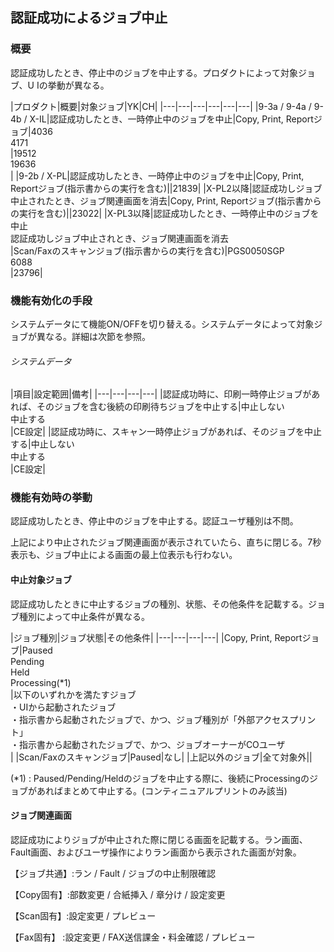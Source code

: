 ##  認証成功によるジョブ中止

### 概要

認証成功したとき、停止中のジョブを中止する。プロダクトによって対象ジョブ、U
Iの挙動が異なる。

|プロダクト|概要|対象ジョブ|YK|CH|
|---|---|---|---|---|---|
|9-3a / 9-4a / 9-4b / X-IL|認証成功したとき、一時停止中のジョブを中止|Copy, Print, Reportジョブ|4036<br/>4171<br/>|19512<br/>19636<br/>|
|9-2b / X-PL|認証成功したとき、一時停止中のジョブを中止|Copy, Print, Reportジョブ(指示書からの実行を含む)||21839|
|X-PL2以降|認証成功しジョブ中止されたとき、ジョブ関連画面を消去|Copy, Print, Reportジョブ(指示書からの実行を含む)||23022|
|X-PL3以降|認証成功したとき、一時停止中のジョブを中止<br/>認証成功しジョブ中止されとき、ジョブ関連画面を消去<br/>|Scan/Faxのスキャンジョブ(指示書からの実行を含む)|PGS0050SGP<br/>6088<br/>|23796|


### 機能有効化の手段
システムデータにて機能ON/OFFを切り替える。システムデータによって対象ジョブが異なる。詳細は次節を参照。
###### システムデータ

|項目|設定範囲|備考|
|---|---|---|---|
|認証成功時に、印刷一時停止ジョブがあれば、そのジョブを含む後続の印刷待ちジョブを中止する|中止しない<br/>中止する<br/>|CE設定|
|認証成功時に、スキャン一時停止ジョブがあれば、そのジョブを中止する|中止しない<br/>中止する<br/>|CE設定|


### 機能有効時の挙動

認証成功したとき、停止中のジョブを中止する。認証ユーザ種別は不問。

上記により中止されたジョブ関連画面が表示されていたら、直ちに閉じる。7秒表示も、ジョブ中止による画面の最上位表示も行わない。

#### 中止対象ジョブ
認証成功したときに中止するジョブの種別、状態、その他条件を記載する。ジョブ種別によって中止条件が異なる。

|ジョブ種別|ジョブ状態|その他条件|
|---|---|---|---|
|Copy, Print, Reportジョブ|Paused<br/>Pending<br/>Held<br/>Processing(*1)<br/>|以下のいずれかを満たすジョブ<br/>・UIから起動されたジョブ<br/>・指示書から起動されたジョブで、かつ、ジョブ種別が「外部アクセスプリント」<br/>・指示書から起動されたジョブで、かつ、ジョブオーナーがCOユーザ<br/>|
|Scan/Faxのスキャンジョブ|Paused|なし|
|上記以外のジョブ|全て対象外||

(\*1) :
Paused/Pending/Heldのジョブを中止する際に、後続にProcessingのジョブがあればまとめて中止する。(コンティニュアルプリントのみ該当)

#### ジョブ関連画面

認証成功によりジョブが中止された際に閉じる画面を記載する。ラン画面、Fault画面、およびユーザ操作によりラン画面から表示された画面が対象。

 【ジョブ共通】:ラン / Fault / ジョブの中止制限確認

 【Copy固有】:部数変更 / 合紙挿入 / 章分け / 設定変更

 【Scan固有】:設定変更 / プレビュー

 【Fax固有】 :設定変更 / FAX送信課金・料金確認 / プレビュー